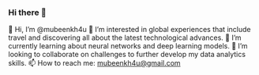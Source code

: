 ### Hi there 👋

👋 Hi, I’m @mubeenkh4u
👀 I’m interested in global experiences that include travel and discovering all about the latest technological advances.
🌱 I’m currently learning about neural networks and deep learning models.
💞️ I’m looking to collaborate on challenges to further develop my data analytics skills.
📫 How to reach me: mubeenkh4u@gmail.com
